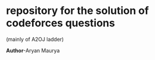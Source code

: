 # repository for the solution of codeforces questions
(mainly of A2OJ ladder)

<b>Author</b>-Aryan Maurya
